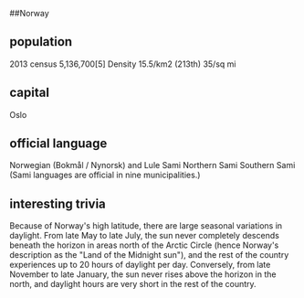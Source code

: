##Norway
## population
2013 census	5,136,700[5]
Density 	15.5/km2 (213th)
35/sq mi

## capital
Oslo
 
## official language
Norwegian (Bokmål / Nynorsk) and
Lule Sami
Northern Sami
Southern Sami
(Sami languages are official in nine municipalities.)

## interesting trivia
Because of Norway's high latitude, there are large seasonal variations in daylight. From late May to late July, the sun never completely 
descends beneath the horizon in areas north of the Arctic Circle (hence Norway's description as the "Land of the Midnight sun"), and the rest of 
the country experiences up to 20 hours of daylight per day. Conversely, from late November to late January, the sun never rises above the 
horizon in the north, and daylight hours are very short in the rest of the country.
